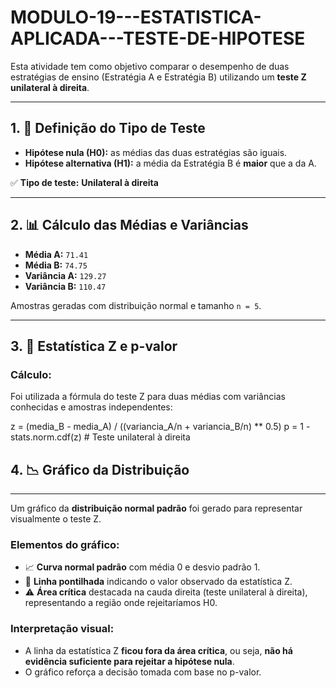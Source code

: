 # MODULO-19---ESTATISTICA-APLICADA---TESTE-DE-HIPOTESE
Esta atividade tem como objetivo comparar o desempenho de duas estratégias de ensino (Estratégia A e Estratégia B) utilizando um **teste Z unilateral à direita**.

---

## 1. 🧪 Definição do Tipo de Teste

- **Hipótese nula (H0):** as médias das duas estratégias são iguais.  
- **Hipótese alternativa (H1):** a média da Estratégia B é **maior** que a da A.  

✅ **Tipo de teste:** **Unilateral à direita**

---

## 2. 📊 Cálculo das Médias e Variâncias

- **Média A:** `71.41`  
- **Média B:** `74.75`  
- **Variância A:** `129.27`  
- **Variância B:** `110.47`  

Amostras geradas com distribuição normal e tamanho `n = 5`.

---

## 3. 🧮 Estatística Z e p-valor

### Cálculo:

Foi utilizada a fórmula do teste Z para duas médias com variâncias conhecidas e amostras independentes:

z = (media_B - media_A) / ((variancia_A/n + variancia_B/n) ** 0.5)
p = 1 - stats.norm.cdf(z)  # Teste unilateral à direita

## 4. 📉 Gráfico da Distribuição

---

Um gráfico da **distribuição normal padrão** foi gerado para representar visualmente o teste Z.

### Elementos do gráfico:

- 📈 **Curva normal padrão** com média 0 e desvio padrão 1.
- 🔴 **Linha pontilhada** indicando o valor observado da estatística Z.
- ⚠️ **Área crítica** destacada na cauda direita (teste unilateral à direita), representando a região onde rejeitaríamos H0.

### Interpretação visual:

- A linha da estatística Z **ficou fora da área crítica**, ou seja, **não há evidência suficiente para rejeitar a hipótese nula**.
- O gráfico reforça a decisão tomada com base no p-valor.
